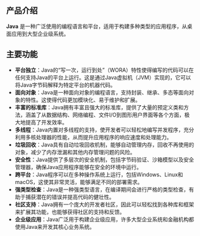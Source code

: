 ## 产品介绍

**Java** 是一种广泛使用的编程语言和平台，适用于构建多种类型的应用程序，从桌面应用到大型企业级系统。

## 主要功能

- **平台独立**：Java的“写一次，运行到处”（WORA）特性使得编写的代码可以在任何支持Java的平台上运行。这是通过Java虚拟机（JVM）实现的，它可以将Java字节码解释为特定平台的机器代码。
- **面向对象**：Java是一种面向对象的编程语言，支持封装、继承、多态等面向对象的特性。这使得代码更加模块化、易于维护和扩展。
- **丰富的标准库**：Java拥有丰富且强大的标准库，提供了大量的预定义类和方法，涵盖了从数据结构、网络编程、文件I/O到图形用户界面等各个方面，极大地提高了开发效率。
- **多线程**：Java内置对多线程的支持，使开发者可以轻松地编写并发程序，充分利用多核处理器的性能，从而提升应用程序的响应速度和处理能力。
- **垃圾回收**：Java具有自动垃圾回收机制，能够自动管理内存，回收不再使用的对象，减少了内存泄漏和其他内存管理问题的风险。
- **安全性**：Java提供了多层次的安全机制，包括字节码验证、沙箱模型以及安全管理器，确保Java应用程序能够在安全的环境中运行。
- **跨平台**：Java程序可以在多种操作系统上运行，包括Windows、Linux和macOS，这使其非常灵活，能够满足不同的部署需求。
- **强类型检查**：Java是一种强类型语言，在编译期间会进行严格的类型检查，有助于捕获潜在的错误并提高代码的健壮性。
- **社区支持**：Java拥有一个庞大的开发者社区，因此可以轻松找到各种库和框架来扩展其功能，也能够获得社区的支持和反馈。
- **企业级应用**：Java广泛用于构建企业级应用，许多大型企业系统和金融机构都使用Java来开发其核心业务系统。
